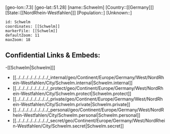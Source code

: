 ﻿---
location: [51.28,7.3]
mapzoom: [7,12] 
mapmarker: city 
type: City
tags:
- geo/City


SpocWebEntityId: 34111
isDeleted: false
confidential: public

---
[geo-lon::7.3]
[geo-lat::51.28]
[name::Schwelm]
[Country::[[Germany]]]
[State::[[NordRhein-Westfahlen]]]
[Population::]
[Unknown::]


```leaflet
id: Schwelm
coordinates: [[Schwelm]]
markerFile: [[Schwelm]]
defaultZoom: 11 
maxZoom: 18
```


## Confidential Links & Embeds: 
-[[Schwelm|Schwelm]]] 
- [[../../../../../../../../_internal/geo/Continent/Europe/Germany/West/NordRhein-Westfahlen/City/Schwelm.internal|Schwelm.internal]] 
- [[../../../../../../../../_protect/geo/Continent/Europe/Germany/West/NordRhein-Westfahlen/City/Schwelm.protect|Schwelm.protect]] 
- [[../../../../../../../../_private/geo/Continent/Europe/Germany/West/NordRhein-Westfahlen/City/Schwelm.private|Schwelm.private]] 
- [[../../../../../../../../_personal/geo/Continent/Europe/Germany/West/NordRhein-Westfahlen/City/Schwelm.personal|Schwelm.personal]] 
- [[../../../../../../../../_secret/geo/Continent/Europe/Germany/West/NordRhein-Westfahlen/City/Schwelm.secret|Schwelm.secret]] 
